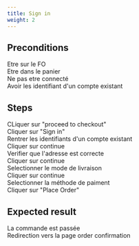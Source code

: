 ```yaml
---
title: Sign in
weight: 2
---
```


## Preconditions

Etre sur le FO\
Etre dans le panier\
Ne pas etre connecté\
Avoir les identifiant d'un compte existant
## Steps

CLiquer sur "proceed to checkout"\
Cliquer sur "Sign in"\
Rentrer les identifiants d'un compte existant\
Cliquer sur continue\
Verifier que l'adresse est correcte\
Cliquer sur continue\
Selectionner le mode de livraison\
Cliquer sur continue\
Selectionner la méthode de paiment\
Cliquer sur "Place Order"

## Expected result

La commande est passée\
Redirection vers la page order confirmation

